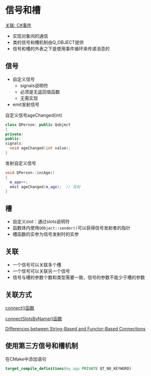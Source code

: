 # 信号和槽

[关联: C#事件](csharp-events.md)

- 实现对象间的通信
- 类的信号和槽机制由Q_OBJECT提供
- 信号和槽的外表之下是使用事件循环来传递消息的

## 信号

- 自定义信号
  - signals说明符
  - 必须是无返回值函数
  - 无需实现
- emit发射信号

自定义信号ageChanged(int)

```c++
class QPerson: public Qobject
{
private:
public:
signals:
  void ageChanged(int value);
}
```

发射自定义信号

```c++
void QPerson::incAge()
{
  m_age++;
  emit ageChanged(m_age);  // 发射
}
```

## 槽

- 自定义slot：通过slots说明符
- 函数体内使用`QObject::sender()`可以获得信号发射者的指针
- 槽函数的实参为信号发射时的实参

## 关联

- 一个信号可以关联多个槽
- 一个信号可以关联另一个信号
- 信号与槽的参数个数和类型需要一致，信号的参数不能少于槽的参数

## 关联方式

[connect()函数](qt-function-connect.md)

[connectSlotsByName()函数](qt-function-connectslotsbyname.md)

[Differences between String-Based and Functor-Based Connections](qt-signal-slot-connect-based.md)

## 使用第三方信号和槽机制

在CMake中添加语句

```cmake
target_compile_definitions(my_app PRIVATE QT_NO_KEYWORD)
```
